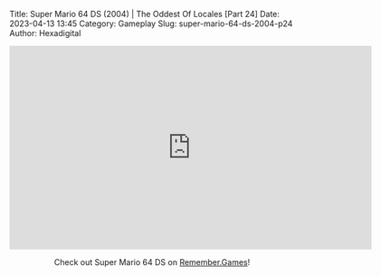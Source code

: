 Title: Super Mario 64 DS (2004) | The Oddest Of Locales [Part 24]
Date: 2023-04-13 13:45
Category: Gameplay
Slug: super-mario-64-ds-2004-p24
Author: Hexadigital

<center><iframe src="https://www.youtube.com/embed/UM3HumGEXcc?feature=oembed" allow="accelerometer; autoplay; encrypted-media; gyroscope; picture-in-picture" width="640" height="360" frameborder="0"></iframe>

Check out Super Mario 64 DS on [Remember.Games](https://remember.games/game/2250/super-mario-64-ds/)!</center>